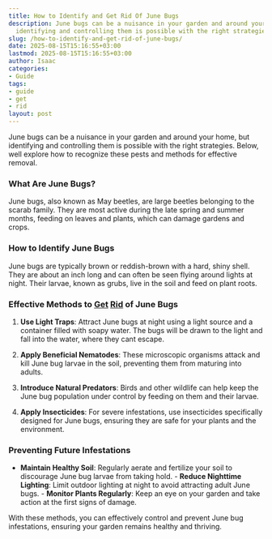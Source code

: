 ```yaml
---
title: How to Identify and Get Rid Of June Bugs
description: June bugs can be a nuisance in your garden and around your home, but
  identifying and controlling them is possible with the right strategies.
slug: /how-to-identify-and-get-rid-of-june-bugs/
date: 2025-08-15T15:16:55+03:00
lastmod: 2025-08-15T15:16:55+03:00
author: Isaac
categories:
- Guide
tags:
- guide
- get
- rid
layout: post
---
```

June bugs can be a nuisance in your garden and around your home, but identifying and controlling them is possible with the right strategies. Below, well explore how to recognize these pests and methods for effective removal.

###  What Are June Bugs?

June bugs, also known as May beetles, are large beetles belonging to the scarab family. They are most active during the late spring and summer months, feeding on leaves and plants, which can damage gardens and crops.

###  How to Identify June Bugs

June bugs are typically brown or reddish-brown with a hard, shiny shell. They are about an inch long and can often be seen flying around lights at night. Their larvae, known as grubs, live in the soil and feed on plant roots.

### Effective Methods to [Get](https://pestpolicy.com/homemade-fruit-fly-trap/) [Rid](https://pestpolicy.com/how-do-i-get-rid-of-fleas-in-my-house-without-bombing/) of June Bugs

1. **Use Light Traps**: Attract June bugs at night using a light source and a container filled with soapy water. The bugs will be drawn to the light and fall into the water, where they cant escape.

2. **Apply Beneficial Nematodes**: These microscopic organisms attack and kill June bug larvae in the soil, preventing them from maturing into adults.

3. **Introduce Natural Predators**: Birds and other wildlife can help keep the June bug population under control by feeding on them and their larvae.

4. **Apply Insecticides**: For severe infestations, use insecticides specifically designed for June bugs, ensuring they are safe for your plants and the environment.

###  Preventing Future Infestations

- **Maintain Healthy Soil**: Regularly aerate and fertilize your soil to discourage June bug larvae from taking hold. - **Reduce Nighttime Lighting**: Limit outdoor lighting at night to avoid attracting adult June bugs. - **Monitor Plants Regularly**: Keep an eye on your garden and take action at the first signs of damage.

With these methods, you can effectively control and prevent June bug infestations, ensuring your garden remains healthy and thriving.
